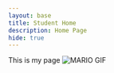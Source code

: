 ```yaml
---
layout: base
title: Student Home 
description: Home Page
hide: true
---
```


This is my page 
<img src="https://media.tenor.com/WuNndB5UddwAAAAM/mario-monday.gif" alt="MARIO GIF">